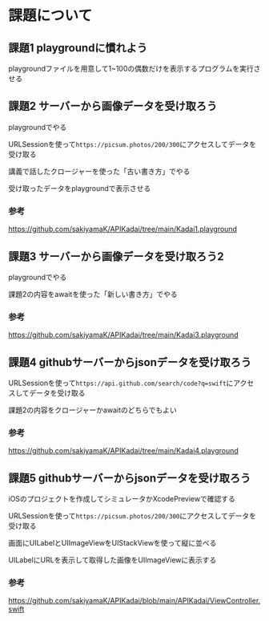 # 課題について

## 課題1 playgroundに慣れよう

playgroundファイルを用意して1~100の偶数だけを表示するプログラムを実行させる

## 課題2 サーバーから画像データを受け取ろう

playgroundでやる

URLSessionを使って`https://picsum.photos/200/300`にアクセスしてデータを受け取る

講義で話したクロージャーを使った「古い書き方」でやる

受け取ったデータをplaygroundで表示させる

### 参考

https://github.com/sakiyamaK/APIKadai/tree/main/Kadai1.playground

## 課題3 サーバーから画像データを受け取ろう2

playgroundでやる

課題2の内容をawaitを使った「新しい書き方」でやる

### 参考

https://github.com/sakiyamaK/APIKadai/tree/main/Kadai3.playground


## 課題4 githubサーバーからjsonデータを受け取ろう

URLSessionを使って`https://api.github.com/search/code?q=swift`にアクセスしてデータを受け取る

課題2の内容をクロージャーかawaitのどちらでもよい

### 参考


https://github.com/sakiyamaK/APIKadai/tree/main/Kadai4.playground


## 課題5 githubサーバーからjsonデータを受け取ろう

iOSのプロジェクトを作成してシミュレータかXcodePreviewで確認する

URLSessionを使って`https://picsum.photos/200/300`にアクセスしてデータを受け取る

画面にUILabelとUIImageViewをUIStackViewを使って縦に並べる

UILabelにURLを表示して取得した画像をUIImageViewに表示する

### 参考

https://github.com/sakiyamaK/APIKadai/blob/main/APIKadai/ViewController.swift
